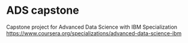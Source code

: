 # ADS capstone
Capstone project for Advanced Data Science with IBM Specialization
https://www.coursera.org/specializations/advanced-data-science-ibm

